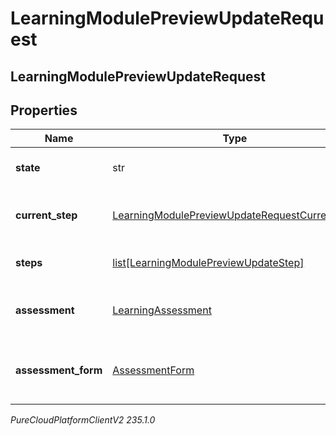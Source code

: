 # LearningModulePreviewUpdateRequest

## LearningModulePreviewUpdateRequest

## Properties

|Name | Type | Description | Notes|
|------------ | ------------- | ------------- | -------------|
| **state** | str | The assignment State | [optional] |
| **current_step** | [LearningModulePreviewUpdateRequestCurrentStep](LearningModulePreviewUpdateRequestCurrentStep) | The assignment current step | [optional] |
| **steps** | [list[LearningModulePreviewUpdateStep]](LearningModulePreviewUpdateStep) | The assignment Steps | [optional] |
| **assessment** | [LearningAssessment](LearningAssessment) | The assessment for learning module | [optional] |
| **assessment_form** | [AssessmentForm](AssessmentForm) | The assessment form for learning module | [optional] |



_PureCloudPlatformClientV2 235.1.0_

